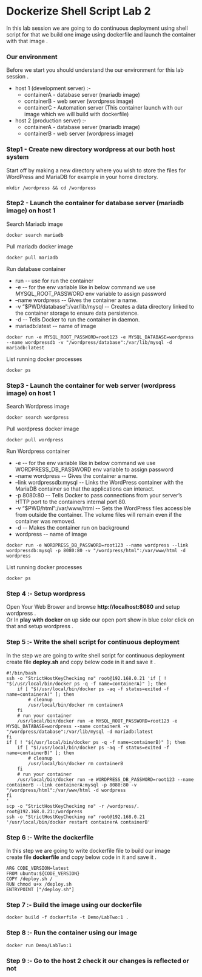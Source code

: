 # Dockerize Shell Script Lab 2
In this lab session we are going to do continuous deployment using shell script for that we build one image using dockerfile and launch the container with that image .<br/>
### Our environment
Before we start you should understand the our environment for this lab session . <br/>
- host 1 (development server) :-
	- containerA - database server (mariadb image)
	- containerB - web server (wordpress image)
	- containerC - Automation server (This container launch with our image which we will build with dockerfile)
- host 2 (production server) :-
	- containerA - database server (mariadb image)
	- containerB - web server (wordpress image)

### Step1 - Create new directory **wordpress** at our both host system 
Start off by making a new directory where you wish to store the files for WordPress and MariaDB for example in your home directory.
```
mkdir /wordpress && cd /wordpress
```

### Step2 - Launch the container for database server (mariadb image) on host 1

Search Mariadb image
```
docker search mariadb
```

Pull mariadb docker image
```
docker pull mariadb
```

Run database container 
* run -- use for run the container
* -e -- for the env variable like in below command we use MYSQL_ROOT_PASSWORD env variable to assign password
* –name wordpress -- Gives the container a name.
* -v “$PWD/database”:/var/lib/mysql -- Creates a data directory linked to the container storage to ensure data persistence.
* -d -- Tells Docker to run the container in daemon.
* mariadb:latest -- name of image
```
docker run -e MYSQL_ROOT_PASSWORD=root123 -e MYSQL_DATABASE=wordpress --name wordpressdb -v "/wordpress/database":/var/lib/mysql -d mariadb:latest
```

List running docker processes 
```
docker ps
```

### Step3 - Launch the container for web server (wordpress image) on host 1

Search Wordpress image
```
docker search wordpress
```

Pull wordpress docker image
```
docker pull wordpress
```

Run Wordpress container
* -e -- for the env variable like in below command we use WORDPRESS_DB_PASSWORD env variable to assign password
* –name wordpress -- Gives the container a name.
* –link wordpressdb:mysql -- Links the WordPress container with the MariaDB container so that the applications can interact.
* -p 8080:80 -- Tells Docker to pass connections from your server’s HTTP port to the containers internal port 80.
* -v “$PWD/html”:/var/www/html -- Sets the WordPress files accessible from outside the container. The volume files will remain even if the container was removed.
* -d -- Makes the container run on background
* wordpress -- name of image
```
docker run -e WORDPRESS_DB_PASSWORD=root123 --name wordpress --link wordpressdb:mysql -p 8080:80 -v "/wordpress/html":/var/www/html -d wordpress
```

List running docker processes
```
docker ps
```

### Step 4 :- Setup wordpress 
Open Your Web Brower and browse **http://localhost:8080** and setup wordpress . <br/>
Or In **play with docker** on up side our open port show in blue color click on that and setup wordpress . 

### Step 5 :- Write the shell script for continuous deployment
In the step we are going to write shell script for continuous deployment <br/>
create file **deploy.sh** and copy below code in it and save it .
```
#!/bin/bash
ssh -o "StrictHostKeyChecking no" root@192.168.0.21 'if [ ! "$(/usr/local/bin/docker ps -q -f name=containerA)" ]; then
    if [ "$(/usr/local/bin/docker ps -aq -f status=exited -f name=containerA)" ]; then
        # cleanup
        /usr/local/bin/docker rm containerA
    fi
    # run your container
    /usr/local/bin/docker run -e MYSQL_ROOT_PASSWORD=root123 -e MYSQL_DATABASE=wordpress --name containerA -v "/wordpress/database":/var/lib/mysql -d mariadb:latest
fi
if [ ! "$(/usr/local/bin/docker ps -q -f name=containerB)" ]; then
    if [ "$(/usr/local/bin/docker ps -aq -f status=exited -f name=containerB)" ]; then
        # cleanup
        /usr/local/bin/docker rm containerB
    fi
    # run your container
    /usr/local/bin/docker run -e WORDPRESS_DB_PASSWORD=root123 --name containerB --link containerA:mysql -p 8080:80 -v "/wordpress/html":/var/www/html -d wordpress
fi
'
scp -o "StrictHostKeyChecking no" -r /wordpress/. root@192.168.0.21:/wordpress
ssh -o "StrictHostKeyChecking no" root@192.168.0.21 '/usr/local/bin/docker restart containerA containerB'
```

### Step 6 :- Write the dockerfile 
In this step we are going to write dockerfile file to build our image <br/>
create file **dockerfile** and copy below code in it and save it .
```
ARG CODE_VERSION=latest
FROM ubuntu:${CODE_VERSION}
COPY /deploy.sh /
RUN chmod u+x /deploy.sh
ENTRYPOINT ["/deploy.sh"]
```

### Step 7 :- Build the image using our dockerfile
```
docker build -f dockerfile -t Demo/LabTwo:1 . 
```
### Step 8 :- Run the container using our image
```
docker run Demo/LabTwo:1
``` 
### Step 9 :- Go to the host 2 check it our changes is reflected or not
